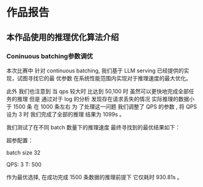 # 作品报告


## 本作品使用的推理优化算法介绍

### Coninuous batching参数调优

本次比赛中
针对 continuous batching, 我们基于 LLM serving 已经提供的实现，试图寻找它的最
优参数 在系统性能范围内实现对于推理速度的最大优化。

此外
我们也注意到 当 qps 较大时 比达到 50,100 时 虽然可以更快地完成全部任务的推理 但是
通过对于 log 的分析 发现存在请求丢失的情况 实际推理的数据小于 1500 条 在 1000 条左右 为
了处理这一问题 我们调整了 QPS 的参数 , 将 QPS 设为 3 时 我们完成了全部的推理 结果为
1099s 。

我们测试了在不同
batch 数量下的推理速度 最终寻找到的最优结果如下：

超参配置：

batch size 32

QPS: 3 T: 500

作为最优选择, 在成功完成 1500 条数据的推理前提下 它仅耗时 930.81s 。
